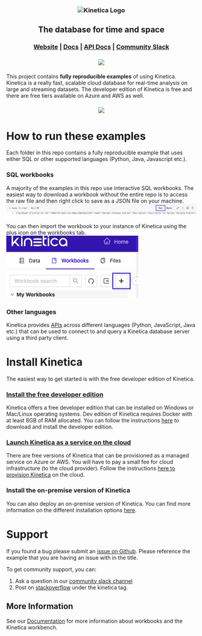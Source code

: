 <h3 align="center">
    <img width="300" src="https://2wz2rk1b7g6s3mm3mk3dj0lh-wpengine.netdna-ssl.com/wp-content/uploads/2018/08/kinetica_logo.svg" alt="Kinetica Logo"/>
</h3>
<h2 align="center">The database for time and space</h2>
<h3 align="center">
    <a href="https://www.kinetica.com/">Website</a>
    <span> | </span>
    <a href="https://docs.kinetica.com/7.1/">Docs</a>
    <span> | </span>
    <a href="https://docs.kinetica.com/7.1/api/">API Docs</a>
    <span> | </span>
    <a href="https://join.slack.com/t/kinetica-community/shared_invite/zt-1bt9x3mvr-uMKrXlSDXfy3oU~sKi84qg">Community Slack</a>
    
</h3>
<h3 align="center">
<img src="https://2wz2rk1b7g6s3mm3mk3dj0lh-wpengine.netdna-ssl.com/wp-content/uploads/2022/02/modern_architecture_04.gif"></img>
</h3>

This project contains **fully reproducible examples** of using Kinetica. Kinetica is a really fast, scalable cloud database for real-time analysis on large and streaming datasets. The developer edition of Kinetica is free and there are free tiers available on Azure and AWS as well.

<h3 align='center'>
<img src='https://2wz2rk1b7g6s3mm3mk3dj0lh-wpengine.netdna-ssl.com/wp-content/uploads/2022/06/workbench_screenshot.png'>
</h3>

# How to run these examples
Each folder in this repo contains a fully reproducible example that uses either SQL or other supported languages (Python, Java, Javascript etc.).

### SQL workbooks
A majority of the examples in this repo use interactive SQL workbooks. The easiest way to download a workbook without the entire repo is to access the raw file and then right click to save as a JSON file on your machine.
![](/workbook_dl.png)

You can then import the workbook to your instance of Kinetica using the plus icon on the workbooks tab.
![](/worbook_import.png)


### Other languages

Kinetica provides [APIs](https://docs.kinetica.com/7.1/api/) across different languages (Python, JavaScript, Java etc.) that can be used to connect to and query a Kinetica database server using a third party client.

# Install Kinetica
The easiest way to get started is with the free developer edition of Kinetica.

### [Install the free developer edition](https://www.kinetica.com/try/)
Kinetica offers a free developer edition that can be installed on Windows or Mac/Linux operating systems. Dev edition of Kinetica requires Docker with at least 8GB of RAM allocated. You can follow the instructions [here](https://www.kinetica.com/try/) to download and install the developer edition.

### [Launch Kinetica as a service on the cloud](https://www.kinetica.com/platform/cloud/)
There are free versions of Kinetica that can be provisioned as a managed service on Azure or AWS. You will have to pay a small fee for cloud infrastructure (to the cloud provider). Follow the instructions [here to provision Kinetica](https://www.kinetica.com/platform/cloud/) on the cloud.


### Install the on-premise version of Kinetica
You can also deploy an on-premise version of Kinetica. You can find more information on the different installation options [here](https://docs.kinetica.com/7.1/install/installation-options/). 

# Support
If you found a bug please submit an [issue on Github](https://github.com/kineticadb/examples/issues). Please reference the example that you are having an issue with in the title.

To get community support, you can: 
1. Ask a question in our [community slack channel](https://join.slack.com/t/kinetica-community/shared_invite/zt-1bt9x3mvr-uMKrXlSDXfy3oU~sKi84qg) 
2. Post on [stackoverflow](https://stackoverflow.com/questions/tagged/kinetica) under the kinetica tag.

## More Information
See our [Documentation](http://docs.kinetica.com/7.1/azure) for more information about workbooks and the Kinetica workbench.
